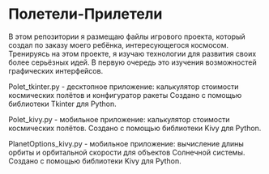 # Полетели-Прилетели
В этом репозитории я размещаю файлы игрового проекта, который создал по заказу моего ребёнка, интересующегося космосом. Тренируясь на этом проекте, я изучаю технологии для развития своих более серьёзных идей. В первую очередь это изучения возможностей графических интерфейсов.

Polet_tkinter.py - десктопное приложение: калькулятор стоимости космических полётов и конфигуратор ракеты Создано с помощью библиотеки Tkinter для Python.

Polet_kivy.py - мобильное приложение: калькулятор стоимости космических полётов. Создано  с помощью библиотеки Kivy для Python.

PlanetOptions_kivy.py - мобильное приложение:  вычисление длины орбиты и орбитальной скорости для объектов Солнечной системы. Создано  с помощью библиотеки Kivy для Python.
